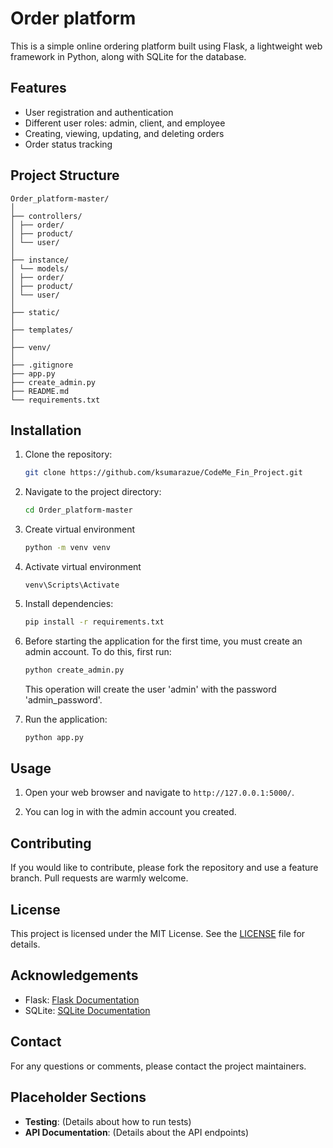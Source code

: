 # Order platform

This is a simple online ordering platform built using Flask, a lightweight web framework in Python, along with SQLite for the database.

## Features

- User registration and authentication
- Different user roles: admin, client, and employee
- Creating, viewing, updating, and deleting orders
- Order status tracking

## Project Structure
```
Order_platform-master/
│
├── controllers/
│ ├── order/
│ ├── product/
│ └── user/
│
├── instance/
│ └── models/
│ ├── order/
│ ├── product/
│ └── user/
│
├── static/
│
├── templates/
│
├── venv/
│
├── .gitignore
├── app.py
├── create_admin.py
├── README.md
└── requirements.txt
```

## Installation

1. Clone the repository:
    ```sh
    git clone https://github.com/ksumarazue/CodeMe_Fin_Project.git
    ```

2. Navigate to the project directory:
    ```sh
    cd Order_platform-master
    ```

3. Create virtual environment
   ```sh
   python -m venv venv
   ```
   
4. Activate virtual environment
   ```
   venv\Scripts\Activate
   ```
   
5. Install dependencies:
    ```sh
    pip install -r requirements.txt
    ```

6. Before starting the application for the first time, you must create an admin account. To do this, first run:
    ```sh
    python create_admin.py
    ```
    This operation will create the user 'admin' with the password 'admin_password'.

7. Run the application:
    ```sh
    python app.py
    ```

## Usage

1. Open your web browser and navigate to `http://127.0.0.1:5000/`.

2. You can log in with the admin account you created.

## Contributing

If you would like to contribute, please fork the repository and use a feature branch. Pull requests are warmly welcome.

## License

This project is licensed under the MIT License. See the [LICENSE](LICENSE) file for details.

## Acknowledgements

- Flask: [Flask Documentation](https://flask.palletsprojects.com/)
- SQLite: [SQLite Documentation](https://www.sqlite.org/docs.html)

## Contact

For any questions or comments, please contact the project maintainers.

## Placeholder Sections

- **Testing**: (Details about how to run tests)
- **API Documentation**: (Details about the API endpoints)